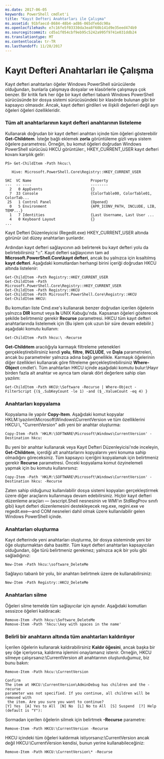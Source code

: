 ```yaml
---
ms.date: 2017-06-05
keywords: PowerShell cmdlet'i
title: "Kayıt Defteri Anahtarları ile Çalışma"
ms.assetid: 91bfaecd-8684-48b4-ad86-065dfe6dc90a
ms.openlocfilehash: e7c16fe5f03330da3ea8f60b141d9e35eed474b9
ms.sourcegitcommit: cd5a1f054cbf9eb95c5242a995f9741e031ddb24
ms.translationtype: MT
ms.contentlocale: tr-TR
ms.lasthandoff: 11/28/2017
---
```

# <a name="working-with-registry-keys"></a>Kayıt Defteri Anahtarları ile Çalışma
Kayıt defteri anahtarları öğeler Windows PowerShell sürücülerde olduğundan, bunlarla çalışmaya dosyalar ve klasörlerle çalışmaya çok benzer. Bir kritik fark her öğe bir kayıt defteri tabanlı Windows PowerShell sürücüsünde bir dosya sistemi sürücüsündeki bir klasörde bulunan gibi bir kapsayıcı olmasıdır. Ancak, kayıt defteri girdileri ve ilişkili değerleri değil ayrı öğeleri öğeleri özellikleridir.

### <a name="listing-all-subkeys-of-a-registry-key"></a>Tüm alt anahtarlarının kayıt defteri anahtarının listeleme
Kullanarak doğrudan bir kayıt defteri anahtarı içinde tüm öğeleri gösterebilir **Get-Childıtem**. İsteğe bağlı eklemek **zorla** görüntüleme gizli veya sistem öğelere parametresi. Örneğin, bu komut öğeleri doğrudan Windows PowerShell sürücüsü HKCU görüntüler:, HKEY_CURRENT_USER kayıt defteri kovanı karşılık gelir:

```
PS> Get-ChildItem -Path hkcu:\

   Hive: Microsoft.PowerShell.Core\Registry::HKEY_CURRENT_USER

SKC  VC Name                           Property
---  -- ----                           --------
  2   0 AppEvents                      {}
  7  33 Console                        {ColorTable00, ColorTable01, ColorTab...
 25   1 Control Panel                  {Opened}
  0   5 Environment                    {APR_ICONV_PATH, INCLUDE, LIB, TEMP...}
  1   7 Identities                     {Last Username, Last User ...
  4   0 Keyboard Layout                {}
...
```

Kayıt Defteri Düzenleyicisi (Regedit.exe) HKEY_CURRENT_USER altında görünür üst düzey anahtarları şunlardır.

Ardından kayıt defteri sağlayıcının adı belirterek bu kayıt defteri yolu da belirtebilirsiniz "**::**". Kayıt defteri sağlayıcının tam ad **Microsoft.PowerShell.Core\\kayıt defteri**, ancak bu yalnızca için kısaltılmış **kayıt defteri**. Aşağıdaki komutlardan herhangi birini içeriği doğrudan HKCU altında listelenir:

```
Get-ChildItem -Path Registry::HKEY_CURRENT_USER
Get-ChildItem -Path Microsoft.PowerShell.Core\Registry::HKEY_CURRENT_USER
Get-ChildItem -Path Registry::HKCU
Get-ChildItem -Path Microsoft.PowerShell.Core\Registry::HKCU
Get-ChildItem HKCU:
```

Bu komutları liste Cmd.exe's kullanarak benzer doğrudan içerilen öğelerin yalnızca **DIR** komut veya **ls** UNIX Kabuğu'nda. Kapsanan öğeleri gösterecek şekilde belirtmeniz gerekir **Recurse** parametresi. HKCU tüm kayıt defteri anahtarlarında listelemek için (Bu işlem çok uzun bir süre devam edebilir.) aşağıdaki komutu kullanın:

```
Get-ChildItem -Path hkcu:\ -Recurse
```

**Get-Childıtem** aracılığıyla karmaşık filtreleme yetenekleri gerçekleştirebilirsiniz kendi **yolu**, **filtre**, **INCLUDE**, ve **Dışla** parametreleri, ancak bu parametreler yalnızca adına bağlı genellikle. Karmaşık öğelerinin diğer özellikleri kullanarak göre filtreleme gerçekleştirebilirsiniz **Where-Object** cmdlet'i. Tüm anahtarları HKCU içinde aşağıdaki komutu bulur:\\Hayır birden fazla alt anahtar ve ayrıca tam olarak dört değerlere sahip olan yazılım:

```
Get-ChildItem -Path HKCU:\Software -Recurse | Where-Object -FilterScript {($_.SubKeyCount -le 1) -and ($_.ValueCount -eq 4) }
```

### <a name="copying-keys"></a>Anahtarları kopyalama
Kopyalama ile yapılır **Copy-Item**. Aşağıdaki komut kopyalar HKLM:\\yazılım\\Microsoft\\Windows\\CurrentVersion ve tüm özelliklerini HKCU:\\, "CurrentVersion" adlı yeni bir anahtar oluşturma:

```
Copy-Item -Path 'HKLM:\SOFTWARE\Microsoft\Windows\CurrentVersion' -Destination hkcu:
```

Bu yeni bir anahtar kullanarak veya Kayıt Defteri Düzenleyicisi'nde inceleyin, **Get-Childıtem**, içerdiği alt anahtarlarını kopyalarını yeni konuma sahip olmadığını göreceksiniz. Tüm kapsayıcı içeriğini kopyalamak için belirtmeniz gerekir **Recurse** parametresi. Önceki kopyalama komut özyinelemeli yapmak için bu komutu kullanırsınız:

```
Copy-Item -Path 'HKLM:\SOFTWARE\Microsoft\Windows\CurrentVersion' -Destination hkcu: -Recurse
```

Zaten sahip olduğunuz kullanılabilir dosya sistemi kopyaları gerçekleştirmek üzere diğer araçlarını kullanmaya devam edebilirsiniz. Hiçbir kayıt defteri düzenleme araçları — (wscript.Shell nesnesinin ve WMI'ın StdRegProv sınıfı gibi) kayıt defteri düzenlemesini destekleyecek reg.exe, regini.exe ve regedit.exe—and COM nesneleri dahil olmak üzere kullanılabilir gelen Windows PowerShell içinde.

### <a name="creating-keys"></a>Anahtarları oluşturma
Kayıt defterinde yeni anahtarları oluşturma, bir dosya sisteminde yeni bir öğe oluşturmaktan daha basittir. Tüm kayıt defteri anahtarları kapsayıcıları olduğundan, öğe türü belirtmeniz gerekmez; yalnızca açık bir yolu gibi sağladığınız:

```
New-Item -Path hkcu:\software_DeleteMe
```

Sağlayıcı tabanlı bir yolu, bir anahtarı belirtmek üzere de kullanabilirsiniz:

```
New-Item -Path Registry::HKCU_DeleteMe
```

### <a name="deleting-keys"></a>Anahtarları silme
Öğeleri silme temelde tüm sağlayıcılar için aynıdır. Aşağıdaki komutları sessizce öğeleri kaldıracak:

```
Remove-Item -Path hkcu:\Software_DeleteMe
Remove-Item -Path 'hkcu:\key with spaces in the name'
```

### <a name="removing-all-keys-under-a-specific-key"></a>Belirli bir anahtarın altında tüm anahtarları kaldırılıyor
İçerilen öğelerin kullanarak kaldırabilirsiniz **Kaldır öğesini**, ancak başka bir şey öğe içeriyorsa, kaldırma işlemini onaylamanız istenir. Örneğin, HKCU silmeye çalışırsanız:\\CurrentVersion alt anahtarının oluşturduğumuz, biz bunu bakın:

```
Remove-Item -Path hkcu:\CurrentVersion

Confirm
The item at HKCU:\CurrentVersion\AdminDebug has children and the -recurse
parameter was not specified. If you continue, all children will be removed with
 the item. Are you sure you want to continue?
[Y] Yes  [A] Yes to All  [N] No  [L] No to All  [S] Suspend  [?] Help
(default is "Y"):
```

Sormadan içerilen öğelerin silmek için belirtmek **-Recurse** parametre:

```
Remove-Item -Path HKCU:\CurrentVersion -Recurse
```

HKCU içindeki tüm öğeleri kaldırmak istiyorsanız:\\CurrentVersion ancak değil HKCU:\\CurrentVersion kendisi, bunun yerine kullanabileceğiniz:

```
Remove-Item -Path HKCU:\CurrentVersion\* -Recurse
```

